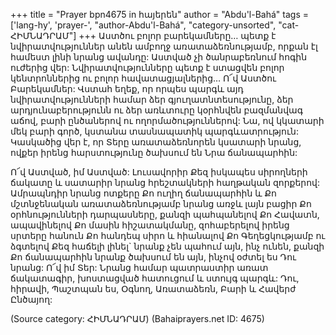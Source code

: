 +++
title = "Prayer bpn4675 in հայերեն"
author = "Abdu'l-Bahá"
tags = ['lang-hy', 'prayer-', "author-Abdu'l-Bahá", "category-unsorted", "cat-ՀԻՄՆԱԴՐԱՄ"]
+++
Աստծու բոլոր բարեկամները… պետք է նվիրատվություններ անեն ամբողջ առատաձեռնությամբ, որքան էլ համեստ լինի նրանց ավանդը: Աստված չի ծանրաբեռնում հոգին ուժերից վեր: Նվիրատվությունները պետք է ստացվեն բոլոր կենտրոններից ու բոլոր հավատացյալներից… Ո՜վ Աստծու Բարեկամներ: Վստահ եղեք, որ որպես պարգև այդ նվիրատվությունների համար ձեր գյուղատնտեսությունը, ձեր արդյունաբերությունն ու ձեր առևտուրը կօրհնվեն բազմանվագ աճով, բարի ընծաներով ու ողորմածություններով: Նա, ով կկատարի մեկ բարի գործ, կստանա տասնապատիկ պարգևատրություն: Կասկածից վեր է, որ Տերը առատաձեռնորեն կսատարի նրանց, ովքեր իրենց հարստությունը ծախսում են Նրա ճանապարհին:

Ո՜վ Աստված, իմ Աստված: Լուսավորիր Քեզ իսկապես սիրողների ճակատը և սատարիր նրանց հրեշտակների հաղթական զորքերով: Ամրապնդիր նրանց ոտքերը Քո ուղիղ ճանապարհին և Քո մշտնջենական առատաձեռնությամբ նրանց առջև լայն բացիր Քո օրհնությունների դարպասները, քանզի պահպանելով Քո Հավատն, ապավինելով Քո մասին հիշատակմանը, զոհաբերելով իրենց սրտերը հանուն Քո հանդեպ սիրո և հիանալով Քո Գեղեցկությամբ ու ձգտելով Քեզ հաճելի լինել` նրանք չեն պահում այն, ինչ ունեն, քանզի Քո ճանապարհին նրանք ծախսում են այն, ինչով օժտել ես Դու նրանց:
	Ո՜վ իմ Տեր: Նրանց համար պատրաստիր առատ ճակատագիր, խոստացված հատուցում և ստույգ պարգև:
	Դու, հիրավի, Պաշտպան ես, Օգնող, Առատաձեռն, Բարի և Հավերժ Ընծայող:

(Source category: ՀԻՄՆԱԴՐԱՄ)
(Bahaiprayers.net ID: 4675)
